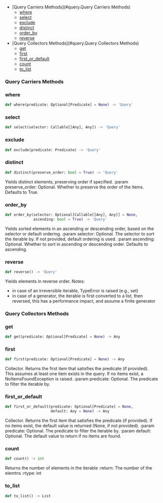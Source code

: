 * [Query Carriers Methods](#query.Query Carriers Methods)
  * [where](#query.Query.where)
  * [select](#query.Query.select)
  * [exclude](#query.Query.exclude)
  * [distinct](#query.Query.distinct)
  * [order\_by](#query.Query.order_by)
  * [reverse](#query.Query.reverse)
* [Query Collectors Methods](#query.Query Collectors Methods)
  * [get](#query.Query.get)
  * [first](#query.Query.first)
  * [first\_or\_default](#query.Query.first_or_default)
  * [count](#query.Query.count)
  * [to\_list](#query.Query.to_list)

<a id="query.Query Carriers Methods"></a>

### Query Carriers Methods

<a id="query.Query.where"></a>

### where

```python
def where(predicate: Optional[Predicate] = None) -> 'Query'
```

<a id="query.Query.select"></a>

### select

```python
def select(selector: Callable[[Any], Any]) -> 'Query'
```

<a id="query.Query.exclude"></a>

### exclude

```python
def exclude(predicate: Predicate) -> 'Query'
```

<a id="query.Query.distinct"></a>

### distinct

```python
def distinct(preserve_order: bool = True) -> 'Query'
```

Yields distinct elements, preserving order if specified.
:param preserve_order: Optional. Whether to
preserve the order of the items. Defaults to True.

<a id="query.Query.order_by"></a>

### order\_by

```python
def order_by(selector: Optional[Callable[[Any], Any]] = None,
             ascending: bool = True) -> 'Query'
```

Yields sorted elements in an ascending or descending order,
based on the selector or default ordering.
:param selector: Optional. The selector to sort the iterable by.
If not provided, default ordering is used.
:param ascending: Optional. Whether to sort in ascending or
descending order. Defaults to ascending.

<a id="query.Query.reverse"></a>

### reverse

```python
def reverse() -> 'Query'
```

Yields elements in reverse order.
Notes:
 - in case of an irreversible iterable, TypeError is raised (e.g., set)
 - in case of a generator, the iterable is first converted to a list, then reversed,
 this has a performance impact, and assume a finite generator

<a id="query.Query Collectors Methods"></a>

### Query Collectors Methods

<a id="query.Query.get"></a>

### get

```python
def get(predicate: Optional[Predicate] = None) -> Any
```

<a id="query.Query.first"></a>

### first

```python
def first(predicate: Optional[Predicate] = None) -> Any
```

Collector.
Returns the first item that satisfies the predicate (if provided).
This assumes at least one item exists in the query.
If no items exist, a NoItemsFoundException is raised.
:param predicate: Optional. The predicate to filter the iterable by.

<a id="query.Query.first_or_default"></a>

### first\_or\_default

```python
def first_or_default(predicate: Optional[Predicate] = None,
                     default: Any = None) -> Any
```

Collector.
Returns the first item that satisfies the predicate (if provided).
If no items exist, the default value is returned (None, if not provided).
:param predicate: Optional. The predicate to filter the iterable by.
:param default: Optional. The default value to return if no items are found.

<a id="query.Query.count"></a>

### count

```python
def count() -> int
```

Returns the number of elements in the iterable
:return: The number of the elemtns
:rtype: int

<a id="query.Query.to_list"></a>

### to\_list

```python
def to_list() -> List
```

